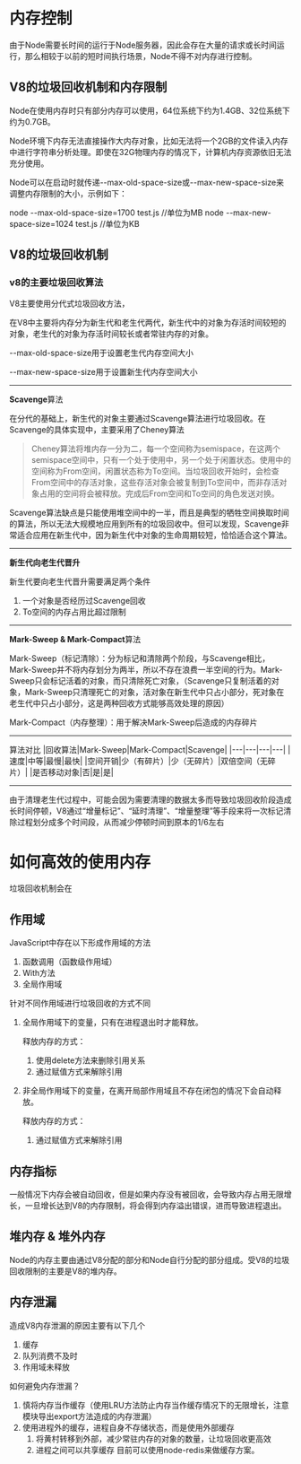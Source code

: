 # 内存控制

由于Node需要长时间的运行于Node服务器，因此会存在大量的请求或长时间运行，那么相较于以前的短时间执行场景，Node不得不对内存进行控制。

## V8的垃圾回收机制和内存限制

Node在使用内存时只有部分内存可以使用，64位系统下约为1.4GB、32位系统下约为0.7GB。

Node环境下内存无法直接操作大内存对象，比如无法将一个2GB的文件读入内存中进行字符串分析处理。即使在32G物理内存的情况下，计算机内存资源依旧无法充分使用。

Node可以在启动时就传递--max-old-space-size或--max-new-space-size来调整内存限制的大小，示例如下：

node --max-old-space-size=1700 test.js //单位为MB
node --max-new-space-size=1024 test.js //单位为KB

## V8的垃圾回收机制

### v8的主要垃圾回收算法

V8主要使用分代式垃圾回收方法，

在V8中主要将内存分为新生代和老生代两代，新生代中的对象为存活时间较短的对象，老生代的对象为存活时间较长或者常驻内存的对象。

--max-old-space-size用于设置老生代内存空间大小

--max-new-space-size用于设置新生代内存空间大小

---

**Scavenge**算法

在分代的基础上，新生代的对象主要通过Scavenge算法进行垃圾回收。在Scavenge的具体实现中，主要采用了Cheney算法

> Cheney算法将堆内存一分为二，每一个空间称为semispace，在这两个semispace空间中，只有一个处于使用中，另一个处于闲置状态。使用中的空间称为From空间，闲置状态称为To空间。当垃圾回收开始时，会检查From空间中的存活对象，这些存活对象会被复制到To空间中，而非存活对象占用的空间将会被释放。完成后From空间和To空间的角色发送对换。

Scavenge算法缺点是只能使用堆空间中的一半，而且是典型的牺牲空间换取时间的算法，所以无法大规模地应用到所有的垃圾回收中。但可以发现，Scavenge非常适合应用在新生代中，因为新生代中对象的生命周期较短，恰恰适合这个算法。


---
**新生代向老生代晋升**

新生代要向老生代晋升需要满足两个条件

1. 一个对象是否经历过Scavenge回收
2. To空间的内存占用比超过限制

---

**Mark-Sweep & Mark-Compact**算法

Mark-Sweep（标记清除）：分为标记和清除两个阶段，与Scavenge相比，Mark-Sweep并不将内存划分为两半，所以不存在浪费一半空间的行为。Mark-Sweep只会标记活着的对象，而只清除死亡对象，（Scavenge只复制活着的对象，Mark-Sweep只清理死亡的对象，活对象在新生代中只占小部分，死对象在老生代中只占小部分，这是两种回收方式能够高效处理的原因）

Mark-Compact（内存整理）：用于解决Mark-Sweep后造成的内存碎片

---
算法对比
|回收算法|Mark-Sweep|Mark-Compact|Scavenge|
|---|---|---|---|
|速度|中等|最慢|最快|
|空间开销|少（有碎片）|少（无碎片）|双倍空间（无碎片）|
|是否移动对象|否|是|是|

---

由于清理老生代过程中，可能会因为需要清理的数据太多而导致垃圾回收阶段造成长时间停顿，V8通过“增量标记”、“延时清理”、“增量整理”等手段来将一次标记清除过程划分成多个时间段，从而减少停顿时间到原本的1/6左右

# 如何高效的使用内存

垃圾回收机制会在

## 作用域

JavaScript中存在以下形成作用域的方法
1. 函数调用（函数级作用域）
2. With方法
3. 全局作用域

针对不同作用域进行垃圾回收的方式不同

1. 全局作用域下的变量，只有在进程退出时才能释放。
  
    释放内存的方式：
    1. 使用delete方法来删除引用关系
    2. 通过赋值方式来解除引用 

2. 非全局作用域下的变量，在离开局部作用域且不存在闭包的情况下会自动释放。

    释放内存的方式：
    1. 通过赋值方式来解除引用

## 内存指标

一般情况下内存会被自动回收，但是如果内存没有被回收，会导致内存占用无限增长，一旦增长达到V8的内存限制，将会得到内存溢出错误，进而导致进程退出。

## 堆内存 & 堆外内存
Node的内存主要由通过V8分配的部分和Node自行分配的部分组成。受V8的垃圾回收限制的主要是V8的堆内存。

## 内存泄漏

造成V8内存泄漏的原因主要有以下几个
1. 缓存
2. 队列消费不及时
3. 作用域未释放

如何避免内存泄漏？
1. 慎将内存当作缓存（使用LRU方法防止内存当作缓存情况下的无限增长，注意模块导出export方法造成的内存泄漏）
2. 使用进程外的缓存，进程自身不存储状态，而是使用外部缓存
   1. 将黄村转移到外部，减少常驻内存的对象的数量，让垃圾回收更高效
   2. 进程之间可以共享缓存
目前可以使用node-redis来做缓存方案。

